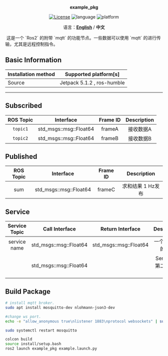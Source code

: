 <p align="center"><strong>example_pkg</strong></p>
<p align="center"><a href="https://github.com/${YOUR_GIT_REPOSITORY}/blob/main/LICENSE"><img alt="License" src="https://img.shields.io/badge/License-Apache%202.0-orange"/></a>
<img alt="language" src="https://img.shields.io/badge/language-c++-red"/>
<img alt="platform" src="https://img.shields.io/badge/platform-linux-l"/>
</p>
<p align="center">
    语言：<a href="./docs/docs_en/README_EN.md"><strong>English</strong></a> / <strong>中文</strong>
</p>
​	这是一个 `Ros2` 的附带 `mqtt` 的功能节点。一些数据可以使用 `mqtt` 的进行传输，尤其是远程控制指令。

## Basic Information

| Installation method | Supported platform[s]      |
| ------------------- | -------------------------- |
| Source              | Jetpack 5.1.2 , ros-humble |

------

## Subscribed

| ROS Topic |       Interface        | Frame ID | Description |
| :-------: | :--------------------: | :------: | :---------: |
| `topic1`  | std_msgs::msg::Float64 |  frameA  |  接收数据A  |
| `topic2`  | std_msgs::msg::Float64 |  frameB  |  接收数据B  |

## Published

| ROS Topic |       Interface        | Frame ID |    Description    |
| :-------: | :--------------------: | :------: | :---------------: |
|    sum    | std_msgs::msg::Float64 |  frameC  | 求和结果 1 Hz发布 |

## Service

| Service Topic |     Call Interface     |    Return Interface    |       Description        |
| :-----------: | :--------------------: | :--------------------: | :----------------------: |
| service name  | std_msgs::msg::Float64 | std_msgs::msg::Float64 |    一个service的案例     |
|               | std_msgs::msg::Float64 |                        | Service 的第二个输入描述 |



## Build Package

```bash
# install mqtt broker.
sudo apt install mosquitto-dev nlohmann-json3-dev

#change ws port.
echo -e "allow_anonymous true\nlistener 1883\nprotocol websockets" | sudo tee /etc/mosquitto/conf.d/example.conf > /dev/null

sudo systemctl restart mosquitto

colcon build
source install/setup.bash
ros2 launch example_pkg example.launch.py
```
